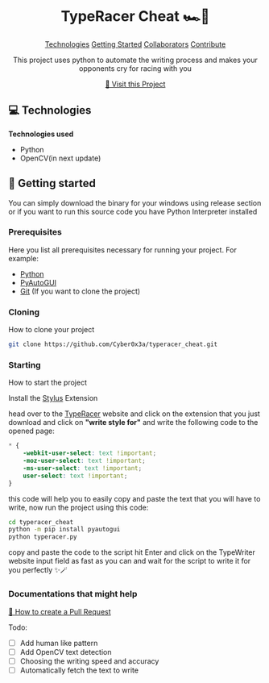 

<h1 align="center" style="font-weight: bold;">TypeRacer Cheat 🏎️💨</h1>

<p align="center">
<a href="#tech">Technologies</a>
<a href="#started">Getting Started</a>
<a href="#colab">Collaborators</a>
<a href="#contribute">Contribute</a> 
</p>


<p align="center">This project uses python to automate the writing process and makes your opponents cry for racing with you</p>


<p align="center">
<a href="https://github.com/Cyber0x3a/typeracer_cheat">📱 Visit this Project</a>
</p>

<h2 id="technologies">💻 Technologies</h2>

__Technologies used__
- Python
- OpenCV(in next update)


<h2 id="started">🚀 Getting started</h2>

You can simply download the binary for your windows using release section or if you want to run this source code you have Python Interpreter installed 

<h3>Prerequisites</h3>

Here you list all prerequisites necessary for running your project. For example:

- [Python](https://python.org/)
- [PyAutoGUI](https://pyautogui.readthedocs.io/en/latest/install.html) 
- [Git](https://git-scm.com/downloads) (If you want to clone the project)



<h3>Cloning</h3>

How to clone your project

```bash
git clone https://github.com/Cyber0x3a/typeracer_cheat.git
```

<h3>Starting</h3>

How to start the project

Install the [Stylus](https://chromewebstore.google.com/detail/stylus/clngdbkpkpeebahjckkjfobafhncgmne) Extension

head over to the [TypeRacer](https://play.typeracer.com/) website and click on the extension that you just download and click on __"write style for"__  and write the following code to the opened page:
```css
* {
    -webkit-user-select: text !important;
    -moz-user-select: text !important;
    -ms-user-select: text !important;
    user-select: text !important;
}

```
this code will help you to easily copy and paste the text that you will have to write, now run the project using this code:

```bash
cd typeracer_cheat
python -m pip install pyautogui
python typeracer.py
```
copy and paste the code to the script hit Enter and click on the TypeWriter website input field as fast as you can and wait for the script to write it for you perfectly ✨🪄 

<h3>Documentations that might help</h3>

[📝 How to create a Pull Request](https://www.atlassian.com/br/git/tutorials/making-a-pull-request)

Todo:
- [ ] Add human like pattern
- [ ] Add OpenCV text detection
- [ ] Choosing the writing speed and accuracy
- [ ] Automatically fetch the text to write
